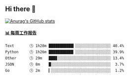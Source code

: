 ## Hi there 👋

[![Anurag's GitHub stats](https://github-readme-stats-orilights.vercel.app/api?username=orilights)](https://github.com/anuraghazra/github-readme-stats)

<!--
**OriLight152/OriLight152** is a ✨ _special_ ✨ repository because its `README.md` (this file) appears on your GitHub profile.

Here are some ideas to get you started:

- 🔭 I’m currently working on ...
- 🌱 I’m currently learning ...
- 👯 I’m looking to collaborate on ...
- 🤔 I’m looking for help with ...
- 💬 Ask me about ...
- 📫 How to reach me: ...
- 😄 Pronouns: ...
- ⚡ Fun fact: ...
-->

<!-- waka-box start -->
#### <a href="https://gist.github.com/92c8d5b388768c10efcba86e82b7c4fb" target="_blank">📊 每周工作报告</a>
```text
Text       🕓 1h28m ███████████▎░░░░░░░░░░░░░░░░ 40.4%
Python     🕓 1h26m ███████████▏░░░░░░░░░░░░░░░░ 39.9%
Other      🕓 29m   ███▊░░░░░░░░░░░░░░░░░░░░░░░░ 13.4%
JSON       🕓 8m    █░░░░░░░░░░░░░░░░░░░░░░░░░░░  3.7%
Go         🕓 2m    ▎░░░░░░░░░░░░░░░░░░░░░░░░░░░  1.2%
```
<!-- Powered by https://github.com/journey-ad/waka-box-go . -->
<!-- waka-box end -->
